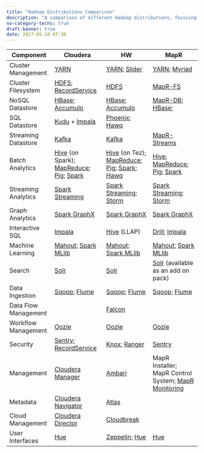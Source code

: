 ```yaml
---
title: "Hadoop Distributions Comparison"
description: "A comparison of different Hadoop distributions, focusing on the different software packages available in each to enable an understanding of whether a distribution contains the appropriate software to meet a requirement or business case."
no-category-techs: true
draft-banner: true
date: 2017-05-10 07:30
---
```


| Component            | Cloudera                                                                                                                                                                | HW                                                                                                                                                                                                       | MapR                                                                                                                                                         |
| -------------------- | ----------------------------------------------------------------------------------------------------------------------------------------------------------------------- | -------------------------------------------------------------------------------------------------------------------------------------------------------------------------------------------------------- | ------------------------------------------------------------------------------------------------------------------------------------------------------------ |
| Cluster Management   | [YARN](/technologies/apache-hadoop/yarn)                                                                                                                                | [YARN](/technologies/apache-hadoop/yarn); [Slider](/technologies/apache-slider)                                                                                                                          | [YARN](/technologies/apache-hadoop/yarn); [Myriad](/technologies/apache-myriad)                                                                              |
| Cluster Filesystem   | [HDFS](/technologies/apache-hadoop/hdfs); [RecordService](/technologies/recordservice)                                                                                  | [HDFS](/technologies/apache-hadoop/hdfs)                                                                                                                                                                 | [MapR-FS](/technologies/mapr-file-system)                                                                                                                    |
| NoSQL Datastore      | [HBase](/technologies/apache-hbase); [Accumulo](/technologies/apache-accumulo)                                                                                          | [HBase](/technologies/apache-hbase); [Accumulo](/technologies/apache-accumulo)                                                                                                                           | [MapR-DB](/technologies/mapr-file-system/mapr-db); [HBase](/technologies/apache-hbase);                                                                      |
| SQL Datastore        | [Kudu](/technologies/apache-kudu) + [Impala](/technologies/apache-impala)                                                                                               | [Phoenix](/technologies/apache-phoenix); [Hawq](/technologies/apache-hawq)                                                                                                                               |                                                                                                                                                              |
| Streaming Datastore  | [Kafka](/technologies/apache-kafka)                                                                                                                                     | [Kafka](/technologies/apache-kafka)                                                                                                                                                                      | [MapR-Streams](/technologies/mapr-file-system/mapr-streams/)                                                                                                 |
| Batch Analytics      | [Hive](/technologies/apache-hive) (on Spark); [MapReduce](/technologies/apache-hadoop/map-reduce); [Pig](/technologies/apache-pig); [Spark](/technologies/apache-spark) | [Hive](/technologies/apache-hive) (on Tez); [MapReduce](/technologies/apache-hadoop/map-reduce); [Pig](/technologies/apache-pig); [Spark](/technologies/apache-spark); [Hawq](/technologies/apache-hawq) | [Hive](/technologies/apache-hive); [MapReduce](/technologies/apache-hadoop/map-reduce); [Pig](/technologies/apache-pig); [Spark](/technologies/apache-spark) |
| Streaming Analytics  | [Spark Streaming](/technologies/apache-spark/spark-streaming)                                                                                                           | [Spark Streaming](/technologies/apache-spark/spark-streaming); [Storm](/technologies/apache-storm)                                                                                                       | [Spark Streaming](/technologies/apache-spark/spark-streaming); [Storm](/technologies/apache-storm)                                                           |
| Graph Analytics      | [Spark GraphX](/technologies/apache-spark/graphx)                                                                                                                       | [Spark GraphX](/technologies/apache-spark/graphx)                                                                                                                                                        | [Spark GraphX](/technologies/apache-spark/graphx)                                                                                                            |
| Interactive SQL      | [Impala](/technologies/apache-impala)                                                                                                                                   | [Hive](/technologies/apache-hive) (LLAP)                                                                                                                                                                 | [Drill](/technologies/apache-drill); [Impala](/technologies/apache-impala)                                                                                   |
| Machine Learning     | [Mahout](/technologies/apache-mahout); [Spark MLlib](/technologies/apache-spark/mllib)                                                                                  | [Mahout](/technologies/apache-mahout); [Spark MLlib](/technologies/apache-spark/mllib)                                                                                                                   | [Mahout](/technologies/apache-mahout); [Spark MLlib](/technologies/apache-spark/mllib)                                                                       |
| Search               | [Solr](/technologies/apache-solr)                                                                                                                                       | [Solr](/technologies/apache-solr)                                                                                                                                                                        | [Solr](/technologies/apache-solr) (available as an add on pack)                                                                                              |
| Data Ingestion       | [Sqoop](/technologies/apache-sqoop); [Flume](/technologies/apache-flume)                                                                                                | [Sqoop](/technologies/apache-sqoop); [Flume](/technologies/apache-flume)                                                                                                                                 | [Sqoop](/technologies/apache-sqoop); [Flume](/technologies/apache-flume)                                                                                     |
| Data Flow Management |                                                                                                                                                                         | [Falcon](/technologies/apache-falcon)                                                                                                                                                                    |                                                                                                                                                              |
| Workflow Management  | [Oozie](/technologies/apache-oozie)                                                                                                                                     | [Oozie](/technologies/apache-oozie)                                                                                                                                                                      | [Oozie](/technologies/apache-oozie)                                                                                                                          |
| Security             | [Sentry](/technologies/apache-sentry); [RecordService](/technologies/recordservice)                                                                                     | [Knox](/technologies/apache-knox); [Ranger](/technologies/apache-ranger)                                                                                                                                 | [Sentry](/technologies/apache-sentry)                                                                                                                        |
| Management           | [Cloudera Manager](/technologies/cloudera-manager)                                                                                                                      | [Ambari](/technologies/apache-ambari)                                                                                                                                                                    | MapR Installer; MapR Control System; [MapR Monitoring](/technologies/mapr-monitoring)                                                                        |
| Metadata             | [Cloudera Navigator](/technologies/cloudera-navigator)                                                                                                                  | [Atlas](/technologies/apache-atlas)                                                                                                                                                                      |                                                                                                                                                              |
| Cloud Management     | [Cloudera Director](/technologies/cloudera-director)                                                                                                                    | [Cloudbreak](/technologies/cloudbreak)                                                                                                                                                                   |                                                                                                                                                              |
| User Interfaces      | [Hue](/technologies/hue)                                                                                                                                                | [Zeppelin](/technologies/apache-zeppelin); [Hue](/technologies/hue)                                                                                                                                      | [Hue](/technologies/hue)                                                                                                                                     |